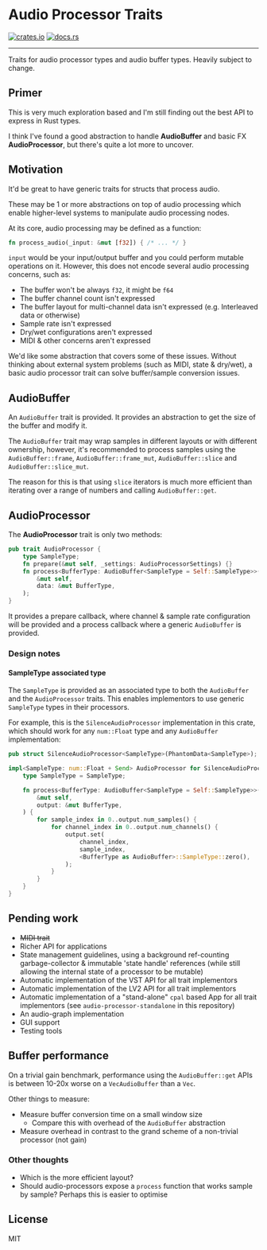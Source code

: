 # Audio Processor Traits
[![crates.io](https://img.shields.io/crates/v/audio-processor-traits.svg)](https://crates.io/crates/audio-processor-traits)
[![docs.rs](https://docs.rs/audio-processor-traits/badge.svg)](https://docs.rs/audio-processor-traits/)
- - -
Traits for audio processor types and audio buffer types. Heavily subject to change.

## Primer
This is very much exploration based and I'm still finding out the best API to express in Rust types.

I think I've found a good abstraction to handle **AudioBuffer** and basic FX **AudioProcessor**, but there's quite a
lot more to uncover.

## Motivation
It'd be great to have generic traits for structs that process audio.

These may be 1 or more abstractions on top of audio processing which enable higher-level systems to manipulate audio
processing nodes.

At its core, audio processing may be defined as a function:
```rust
fn process_audio(_input: &mut [f32]) { /* ... */ }
```

`input` would be your input/output buffer and you could perform mutable operations on it. However, this does not
encode several audio processing concerns, such as:

* The buffer won't be always `f32`, it might be `f64`
* The buffer channel count isn't expressed
* The buffer layout for multi-channel data isn't expressed (e.g. Interleaved data or otherwise)
* Sample rate isn't expressed
* Dry/wet configurations aren't expressed
* MIDI & other concerns aren't expressed

We'd like some abstraction that covers some of these issues. Without thinking about external system problems (such as
MIDI, state & dry/wet), a basic audio processor trait can solve buffer/sample conversion issues.

## AudioBuffer
An `AudioBuffer` trait is provided. It provides an abstraction to get the size of the buffer and modify it.

The `AudioBuffer` trait may wrap samples in different layouts or with different ownership, however, it's recommended to
process samples using the `AudioBuffer::frame`, `AudioBuffer::frame_mut`, `AudioBuffer::slice` and
`AudioBuffer::slice_mut`.

The reason for this is that using `slice` iterators is much more efficient than iterating over a range of numbers and
calling `AudioBuffer::get`.

## AudioProcessor

The **AudioProcessor** trait is only two methods:

```rust
pub trait AudioProcessor {
    type SampleType;
    fn prepare(&mut self, _settings: AudioProcessorSettings) {}
    fn process<BufferType: AudioBuffer<SampleType = Self::SampleType>>(
        &mut self,
        data: &mut BufferType,
    );
}
```

It provides a prepare callback, where channel & sample rate configuration will be provided and a process callback where
a generic `AudioBuffer` is provided.

### Design notes
#### SampleType associated type

The `SampleType` is provided as an associated type to both the `AudioBuffer` and the `AudioProcessor` traits. This
enables implementors to use generic `SampleType` types in their processors.

For example, this is the `SilenceAudioProcessor` implementation in this crate, which should work for any `num::Float`
type and any `AudioBuffer` implementation:

```rust
pub struct SilenceAudioProcessor<SampleType>(PhantomData<SampleType>);

impl<SampleType: num::Float + Send> AudioProcessor for SilenceAudioProcessor<SampleType> {
    type SampleType = SampleType;

    fn process<BufferType: AudioBuffer<SampleType = Self::SampleType>>(
        &mut self,
        output: &mut BufferType,
    ) {
        for sample_index in 0..output.num_samples() {
            for channel_index in 0..output.num_channels() {
                output.set(
                    channel_index,
                    sample_index,
                    <BufferType as AudioBuffer>::SampleType::zero(),
                );
            }
        }
    }
}
```

## Pending work
* ~~MIDI trait~~
* Richer API for applications
* State management guidelines, using a background ref-counting garbage-collector & immutable 'state handle' references
  (while still allowing the internal state of a processor to be mutable)
* Automatic implementation of the VST API for all trait implementors
* Automatic implementation of the LV2 API for all trait implementors
* Automatic implementation of a "stand-alone" `cpal` based App for all trait implementors (see
  `audio-processor-standalone` in this repository)
* An audio-graph implementation
* GUI support
* Testing tools

## Buffer performance
On a trivial gain benchmark, performance using the `AudioBuffer::get` APIs is between 10-20x worse on a 
`VecAudioBuffer` than a `Vec`.

Other things to measure:

* Measure buffer conversion time on a small window size
  * Compare this with overhead of the `AudioBuffer` abstraction
* Measure overhead in contrast to the grand scheme of a non-trivial processor (not gain)

### Other thoughts
* Which is the more efficient layout?
* Should audio-processors expose a `process` function that works sample by sample? Perhaps this is easier to optimise

## License
MIT
